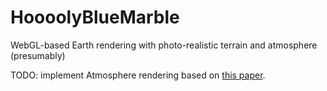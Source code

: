 # HoooolyBlueMarble
WebGL-based Earth rendering with photo-realistic terrain and atmosphere (presumably)

TODO: implement Atmosphere rendering based on [this paper](https://sebh.github.io/publications/egsr2020.pdf).